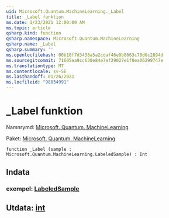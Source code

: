```yaml
---
uid: Microsoft.Quantum.MachineLearning._Label
title: _Label funktion
ms.date: 1/23/2021 12:00:00 AM
ms.topic: article
qsharp.kind: function
qsharp.namespace: Microsoft.Quantum.MachineLearning
qsharp.name: _Label
qsharp.summary: ''
ms.openlocfilehash: 00b18f7d3438a5a2cdaf46e0b8663c78d0c2894d
ms.sourcegitcommit: 71605ea9cc630e84e7ef29027e1f0ea06299747e
ms.translationtype: MT
ms.contentlocale: sv-SE
ms.lasthandoff: 01/26/2021
ms.locfileid: "98854991"
---
```

# <a name="_label-function"></a>_Label funktion

Namnrymd: [Microsoft. Quantum. MachineLearning](xref:Microsoft.Quantum.MachineLearning)

Paket: [Microsoft. Quantum. MachineLearning](https://nuget.org/packages/Microsoft.Quantum.MachineLearning)




```qsharp
function _Label (sample : Microsoft.Quantum.MachineLearning.LabeledSample) : Int
```


## <a name="input"></a>Indata

### <a name="sample--labeledsample"></a>exempel: [LabeledSample](xref:Microsoft.Quantum.MachineLearning.LabeledSample)





## <a name="output--int"></a>Utdata: [int](xref:microsoft.quantum.lang-ref.int)

